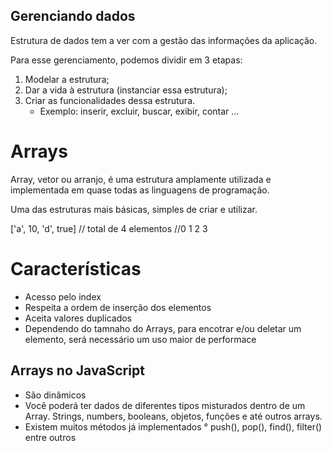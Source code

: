 ## Gerenciando dados 

Estrutura de  dados tem a ver com a gestão das informações	da aplicação.

Para esse gerenciamento, podemos dividir em 3 etapas:

1. Modelar a estrutura;
2. Dar a vida à estrutura (instanciar essa estrutura);
3. Criar as funcionalidades dessa estrutura.
    * Exemplo: inserir, excluir, buscar, exibir, contar ...


# Arrays

Array, vetor ou arranjo, é uma estrutura amplamente utilizada e implementada em quase todas as linguagens de programação. 

Uma das estruturas mais básicas, simples de criar e utilizar.

['a', 10, 'd', true] // total de 4 elementos
//0   1    2     3


# Características 

* Acesso pelo index 
* Respeita a ordem de inserção dos elementos
* Aceita valores duplicados 
* Dependendo do tamnaho do Arrays, para encotrar e/ou deletar um elemento, será necessário um uso maior de performace

## Arrays no JavaScript

* São dinâmicos
* Você poderá ter dados de diferentes tipos misturados dentro de um Array. Strings, numbers, booleans, objetos, funções e até outros arrays.
* Existem muitos métodos já implementados
    ° push(), pop(), find(), filter() entre outros 
